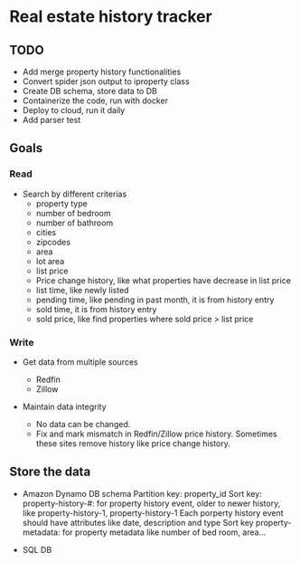 # Real estate history tracker

## TODO
- Add merge property history functionalities
- Convert spider json output to iproperty class
- Create DB schema, store data to DB
- Containerize the code, run with docker
- Deploy to cloud, run it daily
- Add parser test

## Goals
### Read
- Search by different criterias
    - property type
    - number of bedroom
    - number of bathroom
    - cities
    - zipcodes
    - area
    - lot area
    - list price
    - Price change history, like what properties have decrease in list price
    - list time, like newly listed
    - pending time, like pending in past month, it is from history entry
    - sold time, it is from history entry
    - sold price, like find properties where sold price > list price

### Write
- Get data from multiple sources
    - Redfin
    - Zillow

- Maintain data integrity
    - No data can be changed.
    - Fix and mark mismatch in Redfin/Zillow price history. Sometimes these sites remove history like price change history.

## Store the data
- Amazon Dynamo DB schema
Partition key: property_id
Sort key: property-history-#: for property history event, older to newer history, like property-history-1, property-history-1
Each porperty history event should have attributes like date, description and type
Sort key property-metadata: for property metadata like number of bed room, area...

- SQL DB